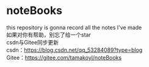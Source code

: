 # noteBooks
this repository is gonna record all the notes I've made <br/>
如果对你有帮助，别忘了给一个star<br/>
csdn与Gitee同步更新<br/>
csdn：https://blog.csdn.net/qq_53284089?type=blog<br/>
Gitee：https://gitee.com/tamakoyl/noteBooks<br/>
